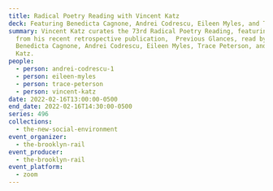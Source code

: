 ```yaml
---
title: Radical Poetry Reading with Vincent Katz
deck: Featuring Benedicta Cagnone, Andrei Codrescu, Eileen Myles, and Trace Peterson
summary: Vincent Katz curates the 73rd Radical Poetry Reading, featuring poetry
  from his recent retrospective publication,  Previous Glances, read by
  Benedicta Cagnone, Andrei Codrescu, Eileen Myles, Trace Peterson, and Vincent
  Katz.
people:
  - person: andrei-codrescu-1
  - person: eileen-myles
  - person: trace-peterson
  - person: vincent-katz
date: 2022-02-16T13:00:00-0500
end_date: 2022-02-16T14:30:00-0500
series: 496
collections:
  - the-new-social-environment
event_organizer:
  - the-brooklyn-rail
event_producer:
  - the-brooklyn-rail
event_platform:
  - zoom
---
```

